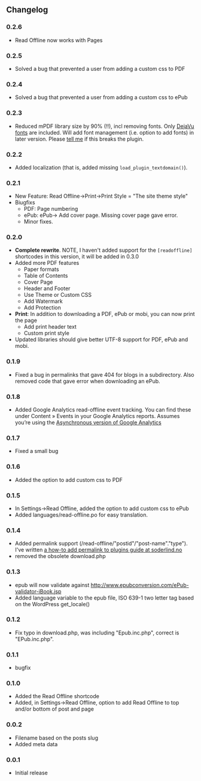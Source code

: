 ## Changelog ##

### 0.2.6 ###
* Read Offline now works with Pages

### 0.2.5 ###
* Solved a bug that prevented a user from adding a custom css to PDF

### 0.2.4 ###
* Solved a bug that prevented a user from adding a custom css to ePub

### 0.2.3 ###
* Reduced mPDF library size by 90% (!!), incl removing fonts. Only [DejaVu fonts](http://dejavu-fonts.org/) are included. Will add font management (i.e. option to add fonts) in later version. Please [tell me](https://github.com/soderlind/read-offline/issues/new) if this breaks the plugin.

### 0.2.2 ###
* Added localization (that is, added missing `load_plugin_textdomain()`). 

### 0.2.1 ###
* New Feature: Read Offline->Print->Print Style = "The site theme style"
* Biugfixs
   * PDF: Page numbering
   * ePub: ePub-> Add cover page. Missing cover page gave error.
   * Minor fixes.

### 0.2.0 ###
* **Complete rewrite**. NOTE, I haven't added support for the `[readoffline]` shortcodes in this version, it will be added in 0.3.0
* Added more PDF features
   * Paper formats
   * Table of Contents
   * Cover Page
   * Header and Footer
   * Use Theme or Custom CSS
   * Add Watermark
   * Add Protection
* **Print**: In addition to downloading a PDF, ePub or mobi, you can now print the page
   * Add print header text
   * Custom print style
* Updated libraries should give better UTF-8 support for PDF, ePub and mobi.

### 0.1.9 ###
* Fixed a bug in permalinks that gave 404 for blogs in a subdirectory. Also removed code that gave error when downloading an ePub.

### 0.1.8 ###
* Added Google Analytics read-offline event tracking. You can find these under Content » Events in your Google Analytics reports. Assumes you’re using the [Asynchronous version of Google Analytics](http://code.google.com/apis/analytics/docs/tracking/asyncTracking.html)

### 0.1.7 ###
*  Fixed a small bug

### 0.1.6 ###
*  Added the option to add custom css to PDF

### 0.1.5 ###
* In Settings->Read Offline, added the option to add custom css to ePub
* Added languages/read-offline.po for easy translation.

### 0.1.4 ###
* Added permalink support (/read-offline/"postid"/"post-name"."type"). I've written [a how-to add permalink to plugins guide at soderlind.no](http://soderlind.no/archives/2012/11/01/wordpress-plugins-and-permalinks-how-to-use-pretty-links-in-your-plugin/)
* removed the obsolete download.php

### 0.1.3 ###
* epub will now validate against http://www.epubconversion.com/ePub-validator-iBook.jsp
* Added language variable to the epub file, ISO 639-1 two letter tag based on the WordPress get_locale()

### 0.1.2 ###
* Fix typo in download.php, was including   "Epub.inc.php",  correct is "EPub.inc.php".

### 0.1.1 ###
* bugfix

### 0.1.0 ###
* Added the Read Offline shortcode
* Added, in Settings->Read Offline, option to add Read Offline to top and/or bottom of post and page

### 0.0.2 ###
* Filename based on the posts slug
* Added meta data

### 0.0.1 ###
* Initial release
